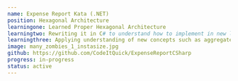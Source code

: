 ```yaml
---
name: Expense Report Kata (.NET)
position: Hexagonal Architecture
learningone: Learned Proper Hexagonal Architecture
learningtwo: Rewriting it in C# to understand how to implement in new language
learningthree: Applying understanding of new concepts such as aggregates  
image: many_zombies_1_instasize.jpg
github: https://github.com/CodeItQuick/ExpenseReportCSharp
progress: in-progress
status: active
---
```

